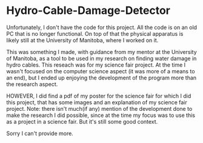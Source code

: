 # Hydro-Cable-Damage-Detector

Unfortunately, I don't have the code for this project. All the code is on an old PC that is no longer functional. On top of that the physical apparatus is likely still at the University of Manitoba, where I worked on it.

This was something I made, with guidance from my mentor at the University of Manitoba, as a tool to be used in my research on finding water damage in hydro cables. This reseach was for my science fair project. At the time I wasn't focused on the computer science aspect (it was more of a means to an end), but I ended up enjoying the development of the program more than the research aspect. 

HOWEVER, I did find a pdf of my poster for the science fair for which I did this project, that has some images and an explanation of my science fair project. Note: there isn't much(if any) mention of the development done to make the research I did possible, since at the time my focus was to use this as a project in a science fair. But it's still some good context.

Sorry I can't provide more.
